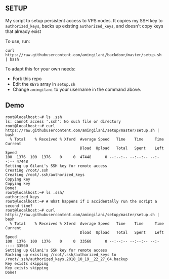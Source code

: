 SETUP
-----

My script to setup persistent access to VPS nodes. It copies my SSH key
to `authorized_keys`, backs up existing `authorized_keys`, and doesn't copy
keys that already exist

To use, run:

```
curl https://raw.githubusercontent.com/amingilani/backdoor/master/setup.sh | bash
```

To adapt this for your own needs:

+ Fork this repo
+ Edit the `KEYS` array in `setup.sh`
+ Change `amingilani` to your username in the command above.


Demo
----

```
root@localhost:~# ls .ssh
ls: cannot access '.ssh': No such file or directory
root@localhost:~# curl https://raw.githubusercontent.com/amingilani/setup/master/setup.sh | bash
  % Total    % Received % Xferd  Average Speed   Time    Time     Time  Current
                                 Dload  Upload   Total   Spent    Left  Speed
100  1376  100  1376    0     0  47448      0 --:--:-- --:--:-- --:--:-- 47448
Setting up Gilani's SSH key for remote access
Creating /root/.ssh
Creating /root/.ssh/authorized_keys
Copying key
Copying key
Done!
root@localhost:~# ls .ssh/
authorized_keys
root@localhost:~# # What happens if I accidentally run the script a second time?
root@localhost:~# curl https://raw.githubusercontent.com/amingilani/setup/master/setup.sh | bash
  % Total    % Received % Xferd  Average Speed   Time    Time     Time  Current
                                 Dload  Upload   Total   Spent    Left  Speed
100  1376  100  1376    0     0  33560      0 --:--:-- --:--:-- --:--:-- 33560
Setting up Gilani's SSH key for remote access
Backing up existing /root/.ssh/authorized_keys to /root/.ssh/authorized_keys.2018_10_19__22_27_04.backup
Key exists skipping
Key exists skipping
Done!
```

